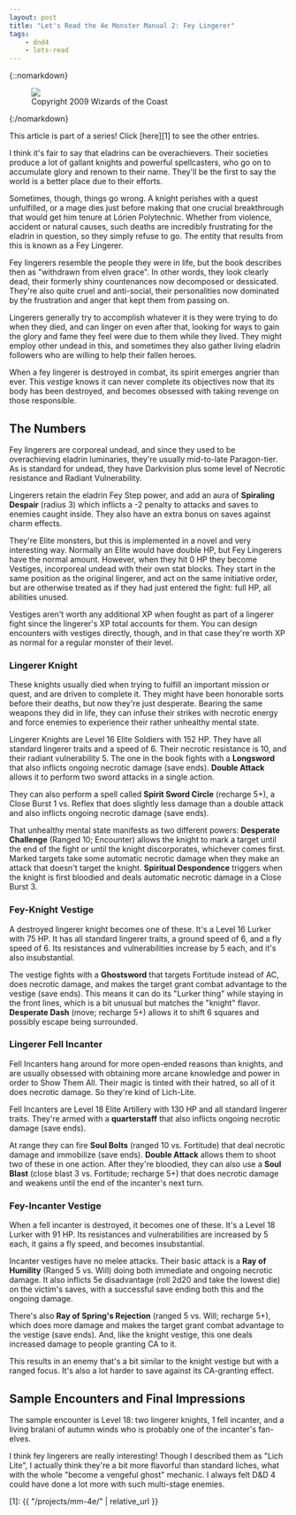 ```yaml
---
layout: post
title: "Let's Read the 4e Monster Manual 2: Fey Lingerer"
tags:
    - dnd4
    - lets-read
---
```


{::nomarkdown}
<figure class="center">
  <img src="{{ "/assets/wir-mm2-4e-fey-lingerer.png" | absolute_url }}"/>
  <figcaption>
    Copyright 2009 Wizards of the Coast
  </figcaption>
</figure>
{:/nomarkdown}

This article is part of a series! Click [here][1] to see the other entries.

I think it's fair to say that eladrins can be overachievers. Their societies
produce a lot of gallant knights and powerful spellcasters, who go on to
accumulate glory and renown to their name. They'll be the first to say the world
is a better place due to their efforts.

Sometimes, though, things go wrong. A knight perishes with a quest unfulfilled,
or a mage dies just before making that one crucial breakthrough that would get
him tenure at Lórien Polytechnic. Whether from violence, accident or natural
causes, such deaths are incredibly frustrating for the eladrin in question, so
they simply refuse to go. The entity that results from this is known as a Fey
Lingerer.

Fey lingerers resemble the people they were in life, but the book describes then
as "withdrawn from elven grace". In other words, they look clearly dead, their
formerly shiny countenances now decomposed or dessicated. They're also quite
cruel and anti-social, their personalities now dominated by the frustration and
anger that kept them from passing on.

Lingerers generally try to accomplish whatever it is they were trying to do when
they died, and can linger on even after that, looking for ways to gain the glory
and fame they feel were due to them while they lived. They might employ other
undead in this, and sometimes they also gather living eladrin followers who are
willing to help their fallen heroes.

When a fey lingerer is destroyed in combat, its spirit emerges angrier than
ever. This _vestige_ knows it can never complete its objectives now that its
body has been destroyed, and becomes obsessed with taking revenge on those
responsible.

## The Numbers

Fey lingerers are corporeal undead, and since they used to be overachieving
eladrin luminaries, they're usually mid-to-late Paragon-tier. As is standard for
undead, they have Darkvision plus some level of Necrotic resistance and Radiant
Vulnerability.

Lingerers retain the eladrin Fey Step power, and add an aura of **Spiraling
Despair** (radius 3) which inflicts a -2 penalty to attacks and saves to enemies
caught inside. They also have an extra bonus on saves against charm effects.

They're Elite monsters, but this is implemented in a novel and very interesting
way. Normally an Elite would have double HP, but Fey Lingerers have the normal
amount. However, when they hit 0 HP they become Vestiges, incorporeal undead
with their own stat blocks. They start in the same position as the original
lingerer, and act on the same initiative order, but are otherwise treated as if
they had just entered the fight: full HP, all abilities unused.

Vestiges aren't worth any additional XP when fought as part of a lingerer fight
since the lingerer's XP total accounts for them. You can design encounters
with vestiges directly, though, and in that case they're worth XP as normal for
a regular monster of their level.

### Lingerer Knight

These knights usually died when trying to fulfill an important mission or quest,
and are driven to complete it. They might have been honorable sorts before their
deaths, but now they're just desperate. Bearing the same weapons they did in
life, they can infuse their strikes with necrotic energy and force enemies to
experience their rather unhealthy mental state.

Lingerer Knights are Level 16 Elite Soldiers with 152 HP. They have all standard
lingerer traits and a speed of 6. Their necrotic resistance is 10, and their
radiant vulnerability 5. The one in the book fights with a **Longsword** that
also inflicts ongoing necrotic damage (save ends). **Double Attack** allows it
to perform two sword attacks in a single action.

They can also perform a spell called **Spirit Sword Circle** (recharge 5+), a
Close Burst 1 vs. Reflex that does slightly less damage than a double attack and
also inflicts ongoing necrotic damage (save ends).

That unhealthy mental state manifests as two different powers: **Desperate
Challenge** (Ranged 10; Encounter) allows the knight to mark a target until the
end of the fight or until the knight discorporates, whichever comes
first. Marked targets take some automatic necrotic damage when they make an
attack that doesn't target the knight. **Spiritual Despondence** triggers when
the knight is first bloodied and deals automatic necrotic damage in a Close
Burst 3.

### Fey-Knight Vestige

A destroyed lingerer knight becomes one of these. It's a Level 16 Lurker with 75
HP. It has all standard lingerer traits, a ground speed of 6, and a fly speed
of 6. Its resistances and vulnerabilities increase by 5 each, and it's also
insubstantial.

The vestige fights with a **Ghostsword** that targets Fortitude instead of AC,
does necrotic damage, and makes the target grant combat advantage to the vestige
(save ends). This means it can do its "Lurker thing" while staying in the front
lines, which is a bit unusual but matches the "knight" flavor. **Desperate
Dash** (move; recharge 5+) allows it to shift 6 squares and possibly escape
being surrounded.

### Lingerer Fell Incanter

Fell Incanters hang around for more open-ended reasons than knights, and are
usually obsessed with obtaining more arcane knowledge and power in order to Show
Them All. Their magic is tinted with their hatred, so all of it does necrotic
damage. So they're kind of Lich-Lite.

Fell Incanters are Level 18 Elite Artillery with 130 HP and all standard
lingerer traits. They're armed with a **quarterstaff** that also inflicts
ongoing necrotic damage (save ends).

At range they can fire **Soul Bolts** (ranged 10 vs. Fortitude) that deal
necrotic damage and immobilize (save ends). **Double Attack** allows them to
shoot two of these in one action. After they're bloodied, they can also use a
**Soul Blast** (close blast 3 vs. Fortitude; recharge 5+) that does necrotic
damage and weakens until the end of the incanter's next turn.

### Fey-Incanter Vestige

When a fell incanter is destroyed, it becomes one of these. It's a Level 18
Lurker with 91 HP. Its resistances and vulnerabilities are increased by 5 each,
it gains a fly speed, and becomes insubstantial.

Incanter vestiges have no melee attacks. Their basic attack is a **Ray of
Humility** (Ranged 5 vs. Will) doing both immediate and ongoing necrotic
damage. It also inflicts 5e disadvantage (roll 2d20 and take the lowest die) on
the victim's saves, with a successful save ending both this and the ongoing
damage.

There's also **Ray of Spring's Rejection** (ranged 5 vs. Will; recharge 5+),
which does more damage and makes the target grant combat advantage to the
vestige (save ends). And, like the knight vestige, this one deals increased
damage to people granting CA to it.

This results in an enemy that's a bit similar to the knight vestige but with a
ranged focus. It's also a lot harder to save against its CA-granting effect.

## Sample Encounters and Final Impressions

The sample encounter is Level 18: two lingerer knights, 1 fell incanter, and a
living bralani of autumn winds who is probably one of the incanter's fan-elves.

I think fey lingerers are really interesting! Though I described them as "Lich
Lite", I actually think they're a bit more flavorful than standard liches, what
with the whole "become a vengeful ghost" mechanic. I always felt D&D 4 could
have done a lot more with such multi-stage enemies.

[1]: {{ "/projects/mm-4e/" | relative_url }}
